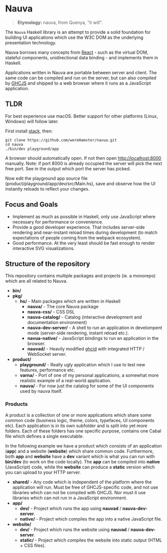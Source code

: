 # Nauva

> **Etymology:** nauva, from Quenya, "it will".

The `Nauva` Haskell library is an attempt to provide a solid foundation for
building UI applications which use the W3C DOM as the underlying presentation
technology.

Nauva borrows many concepts from [React][react] - such as the virtual DOM,
stateful components, unidirectional data binding - and implements them in Haskell.

Applications written in Nauva are portable between server and client. The same
code can be compiled and run on the server, but can also compiled by [GHCJS]
and shipped to a web browser where it runs as a JavaScript application.


## TLDR

For best experience use macOS. Better support for other platforms (Linux, Windows)
will follow later.

First install [stack], then:

    git clone https://github.com/wereHamster/navua.git
    cd nauva
    ./bin/dev playground/app

A browser should automatically open. If not then open [http://localhost:8000](http://localhost:8000)
manually. Note: if port 8000 is already occupied the server will pick the next
free port. See in the output which port the server has picked.

Now edit the playground app source file (product/playground/app/dev/src/Main.hs),
save and observe how the UI instantly reloads to reflect your changes.


## Focus and Goals

 - Implement as much as possible in Haskell, only use JavaScript where
   necessary for performance or convenience.
 - Provide a good developer experience. That includes server-side
   rendering and near-instant reload times during development (to
   match expectations of people coming from the webpack ecosystem).
 - Good performance. At the very least should be fast enough to render
   interactive SVG visualizations.


## Structure of the repository

This repository contains multiple packages and projects (ie. a monorepo) which
are all related to Nauva.

 - **bin/**
 - **pkg/**
   - **hs/** - Main packages which are written in Haskell
     - **nauva/** - The core Nauva package
     - **nauva-css/** - CSS DSL
     - **nauva-catalog/** - Catalog (interactive development and documentation environment)
     - **nauva-dev-server/** - A shell to run an application in develompent mode
       (server-side rendering, instant reload etc.).
     - **navua-native/** - JavaScript bindings to run an application in the browser.
     - **nauvad/** - Heavily modified [ghcid] with integrated HTTP / WebSocket server.
 - **product/**
   - **playground/** - Really ugly application which I use to test new features, performance etc.
   - **varna/** - Port of one of my personal applications, a somewhat more realistic example of a real-world application.
   - **nauva/** - For now just the catalog for some of the UI components used by nauva itself.


### Products

A product is a collection of one or more applications which share some common code
(business logic, theme, colors, typefaces, UI components etc). Each application is
in its own subfolder and is split into yet more folders. Each of these folders has
one specific purpose, contains one Cabal file which defines a single executable.

In the following example we have a product which consists of an application (**app**)
and a website (**website**) which share common code. Furthermore, both **app** and
**website** have a **dev** variant which is what you can run with **bin/dev**
(to work on the code locally). The **app** can be compiled into **native**
(JavaScript) code, while the **website** can produce a **static** version which
you can upload to your HTTP server.

 - **shared/** - Any code which is independent of the platform where the application will run.
   Must be free of GHCJS-specific code, and not use libraries which can not be compiled with
   GHCJS. Nor must it use libraries which can not run in a JavaScript environment.
 - **app/**
   - **dev/** - Project which runs the app using **nauvad** / **nauva-dev-server**.
   - **native/** - Project which compiles the app into a native JavaScript file.
 - **website/**
   - **dev/** - Project which runs the website using **nauvad** / **nauva-dev-server**.
   - **static/** - Project which compiles the website into static output (HTML + CSS files).


[react]: https://facebook.github.io/react
[GHCJS]: https://github.com/ghcjs/ghcjs
[stack]: https://github.com/commercialhaskell/stack
[ghcid]: https://github.com/ndmitchell/ghcid